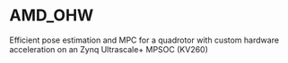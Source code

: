 # AMD_OHW
Efficient pose estimation and MPC for a quadrotor with custom hardware acceleration on an Zynq Ultrascale+ MPSOC (KV260)
